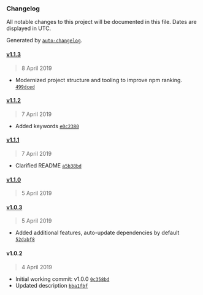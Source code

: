 ### Changelog

All notable changes to this project will be documented in this file. Dates are displayed in UTC.

Generated by [`auto-changelog`](https://github.com/CookPete/auto-changelog).

#### [v1.1.3](https://github.com/wbrickner/install-it-all/compare/v1.1.2...v1.1.3)

> 8 April 2019

- Modernized project structure and tooling to improve npm ranking. [`499dced`](https://github.com/wbrickner/install-it-all/commit/499dcedf9282753a4d583118b1f0f2a7d64abf13)

#### [v1.1.2](https://github.com/wbrickner/install-it-all/compare/v1.1.1...v1.1.2)

> 7 April 2019

- Added keywords [`e0c2380`](https://github.com/wbrickner/install-it-all/commit/e0c23807e197efecaf885cbf1049d5e2517556a6)

#### [v1.1.1](https://github.com/wbrickner/install-it-all/compare/v1.1.0...v1.1.1)

> 7 April 2019

- Clarified README [`a5b38bd`](https://github.com/wbrickner/install-it-all/commit/a5b38bd69cbf280a3476ad5e0a1bb64d6a6f2d11)

#### [v1.1.0](https://github.com/wbrickner/install-it-all/compare/v1.0.3...v1.1.0)

> 5 April 2019

#### [v1.0.3](https://github.com/wbrickner/install-it-all/compare/v1.0.2...v1.0.3)

> 5 April 2019

- Added additional features, auto-update dependencies by default [`52dabf8`](https://github.com/wbrickner/install-it-all/commit/52dabf8b065f7969d9715e22f3270efd34726f37)

#### v1.0.2

> 4 April 2019

- Initial working commit: v1.0.0 [`0c358bd`](https://github.com/wbrickner/install-it-all/commit/0c358bd575b4d8c01d8b14d8836b910927e4c13a)
- Updated description [`bba1fbf`](https://github.com/wbrickner/install-it-all/commit/bba1fbf68056d23d2897d358669290d3d414d1d6)

